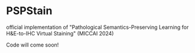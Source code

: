 # PSPStain
official implementation of "Pathological Semantics-Preserving Learning for H&E-to-IHC Virtual Staining" (MICCAI 2024)

Code will come soon!
